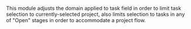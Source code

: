 This module adjusts the domain applied to task field in order to limit
task selection to currently-selected project, also limits selection to
tasks in any of "Open" stages in order to accommodate a project flow.
